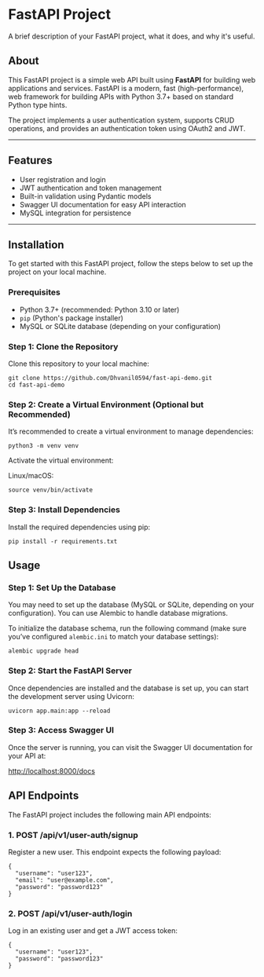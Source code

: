 # FastAPI Project

A brief description of your FastAPI project, what it does, and why it's useful.

## About

This FastAPI project is a simple web API built using **FastAPI** for building web applications and services. FastAPI is a modern, fast (high-performance), web framework for building APIs with Python 3.7+ based on standard Python type hints.

The project implements a user authentication system, supports CRUD operations, and provides an authentication token using OAuth2 and JWT.

---

## Features

- User registration and login
- JWT authentication and token management
- Built-in validation using Pydantic models
- Swagger UI documentation for easy API interaction
- MySQL integration for persistence

---

## Installation

To get started with this FastAPI project, follow the steps below to set up the project on your local machine.

### Prerequisites

- Python 3.7+ (recommended: Python 3.10 or later)
- `pip` (Python's package installer)
- MySQL or SQLite database (depending on your configuration)

### Step 1: Clone the Repository

Clone this repository to your local machine:

```
git clone https://github.com/Dhvanil0594/fast-api-demo.git
cd fast-api-demo
```

### Step 2: Create a Virtual Environment (Optional but Recommended)

It’s recommended to create a virtual environment to manage dependencies:

```
python3 -m venv venv
```

Activate the virtual environment:

Linux/macOS:

```
source venv/bin/activate
```

### Step 3: Install Dependencies

Install the required dependencies using pip:

```
pip install -r requirements.txt
```

## Usage

### Step 1: Set Up the Database

You may need to set up the database (MySQL or SQLite, depending on your configuration). You can use Alembic to handle database migrations.

To initialize the database schema, run the following command (make sure you’ve configured `alembic.ini` to match your database settings):

```
alembic upgrade head
```

### Step 2: Start the FastAPI Server

Once dependencies are installed and the database is set up, you can start the development server using Uvicorn:

```
uvicorn app.main:app --reload
```

### Step 3: Access Swagger UI

Once the server is running, you can visit the Swagger UI documentation for your API at:

[http://localhost:8000/docs](http://localhost:8000/docs)

## API Endpoints

The FastAPI project includes the following main API endpoints:

### 1. **POST /api/v1/user-auth/signup**

Register a new user. This endpoint expects the following payload:

```
{
  "username": "user123",
  "email": "user@example.com",
  "password": "password123"
}
```

### 2. **POST /api/v1/user-auth/login**

Log in an existing user and get a JWT access token:

```
{
  "username": "user123",
  "password": "password123"
}
```
